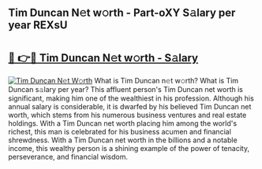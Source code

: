 ## Tim Duncan N𝚎t w𝚘rth - Part-oXY S𝚊lary per year REXsU

# <h2><a href="http://gc0f61.nevu.top/?p=Tim+Duncan">🔗 👉🔴 Tim Duncan N𝚎t w𝚘rth - S𝚊lary</a></h2>

[![Tim Duncan N𝚎t W𝚘rth](https://i.imgur.com/Oavwk0R.jpeg)](http://gc0f61.nevu.top/?p=Tim+Duncan)
What is Tim Duncan n𝚎t w𝚘rth? What is Tim Duncan s𝚊lary per year?
This affluent person's Tim Duncan net worth is significant, making him one of the wealthiest in his profession. Although his annual salary is considerable, it is dwarfed by his believed Tim Duncan net worth, which stems from his numerous business ventures and real estate holdings. With a Tim Duncan net worth placing him among the world's richest, this man is celebrated for his business acumen and financial shrewdness. With a Tim Duncan net worth in the billions and a notable income, this wealthy person is a shining example of the power of tenacity, perseverance, and financial wisdom.
